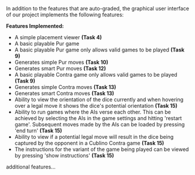 In addition to the features that are auto-graded, the graphical user interface
of our project implements the following features:

**Features Implemented:**
 - A simple placement viewer **(Task 4)**
 - A basic playable Pur game
 - A basic playable Pur game only allows valid games to be played **(Task 9)**
 - Generates simple Pur moves **(Task 10)**
 - Generates smart Pur moves **(Task 12)**
 - A basic playable Contra game only allows valid games to be played **(Task 9)**
 - Generates simple Contra moves **(Task 13)**
 - Generates smart Contra moves **(Task 13)**
 - Ability to view the orientation of the dice currently and when hovering over a legal move it shows the dice's potential orientation **(Task 15)**
 - Ability to run games where the AIs verse each other. This can be achieved by selecting the AIs in the game settings and hitting 'restart game'. Subsequent moves made by the AIs can be loaded by pressing 'end turn' **(Task 15)**
 - Ability to view if a potential legal move will result in the dice being captured by the opponent in a Cublino Contra game **(Task 15)**
 - The instructions for the variant of the game being played can be viewed by pressing 'show instructions' **(Task 15)**

additional features...
